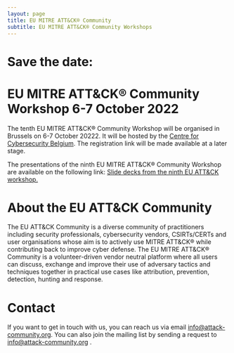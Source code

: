 ```yaml
---
layout: page
title: EU MITRE ATT&CK® Community
subtitle: EU MITRE ATT&CK® Community Workshops
---
```


# Save the date: 
# EU MITRE ATT&CK® Community Workshop 6-7 October 2022

The tenth EU MITRE ATT&CK® Community Workshop will be organised in Brussels on 6-7 October 20222. It will be hosted by the <a href="https://ccb.belgium.be/en"> Centre for Cybersecurity Belgium</a>. The registration link will be made available at a later stage. 

The presentations of the ninth EU MITRE ATT&CK® Community Workshop are available on the following link:
<a href="https://web.tresorit.com/l/21biO#s0gSRpNqESAx_HiKS-OSxw"> Slide decks from the ninth EU ATT&CK workshop.</a>

# About the EU ATT&CK Community

The EU ATT&CK Community is a diverse community of practitioners including security professionals, cybersecurity vendors, CSIRTs/CERTs and user organisations whose aim is to actively use MITRE ATT&CK® while contributing back to improve cyber defense. The EU MITRE ATT&CK® Community is a volunteer-driven vendor neutral platform where all users can discuss, exchange and improve their use of adversary tactics and techniques together in practical use cases like attribution, prevention, detection, hunting and response.

# Contact

If you want to get in touch with us, you can reach us via email info@attack-community.org. You can also join the mailing list by sending a request to info@attack-community.org .

